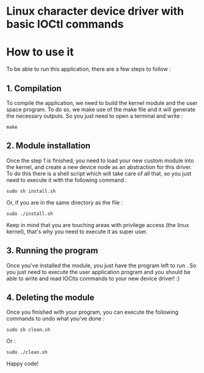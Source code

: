 # Linux character device driver with basic IOCtl commands

# How to use it 

To be able to run this application, there are a few steps to follow :

## 1. Compilation
  To compile  the application, we need to build the kernel module and the user space program. To do so, we make use of the make file and it will generate the necessary outputs. So you just need to open a terminal and write :
  ```
  make
  ```

## 2. Module installation
  Once the step 1 is finished, you need to load your new custom module into the kernel, and create a new device node as an abstraction for this driver. To do this there is a shell script which will take care of all that, so you just need to execute it with the following command :
  ```
  sudo sh install.sh
  ```
  Or, if you are in the same directory as the file :
  ```
  sudo ./install.sh
  ```
  Keep in mind that you are touching areas with privilege access (the linux kernel), that's why you need to execute it as super user.
## 3. Running the program
  Once you've installed the module, you just have the program left to run . So you just need to execute the user application program and you should be able to write and read IOCtls commands to your new device driver! :)

## 4. Deleting the module
  Once you finished with your program, you can execute the following commands to undo what you've done :
  ```
  sudo sh clean.sh
  ```
  Or  :
  ```
  sudo ./clean.sh
  ```

  
  Happy code!
